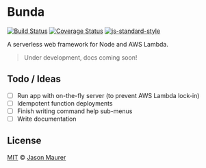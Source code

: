 # Bunda

[![Build Status](https://travis-ci.org/jsonmaur/bunda.svg?branch=master)](https://travis-ci.org/jsonmaur/bunda)
[![Coverage Status](https://coveralls.io/repos/github/jsonmaur/bunda/badge.svg?branch=master)](https://coveralls.io/github/jsonmaur/bunda?branch=master)
[![js-standard-style](https://img.shields.io/badge/code%20style-standard-brightgreen.svg)](http://standardjs.com/)


A serverless web framework for Node and AWS Lambda.

> Under development, docs coming soon!

## Todo / Ideas

- [ ] Run app with on-the-fly server (to prevent AWS Lambda lock-in)
- [ ] Idempotent function deployments
- [ ] Finish writing command help sub-menus
- [ ] Write documentation

## License

[MIT](LICENSE) © [Jason Maurer](http://maur.co)
